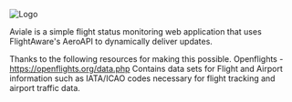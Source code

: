 ![Logo](images/Aviale_PNG_File_-01.png)

Aviale is a simple flight status monitoring web application that uses FlightAware's AeroAPI to dynamically deliver updates.

Thanks to the following resources for making this possible.
Openflights - https://openflights.org/data.php
Contains data sets for Flight and Airport information such as IATA/ICAO codes necessary for flight tracking and airport traffic data.
